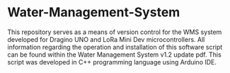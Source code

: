 # Water-Management-System

This repository serves as a means of version control for the WMS system developed for Dragino UNO and LoRa Mini Dev microcontrollers. All information regarding the operation and installation of this software script can be found within the  Water Management System v1.2 update pdf. This script was developed in C++ programming language using Arduino IDE. 
